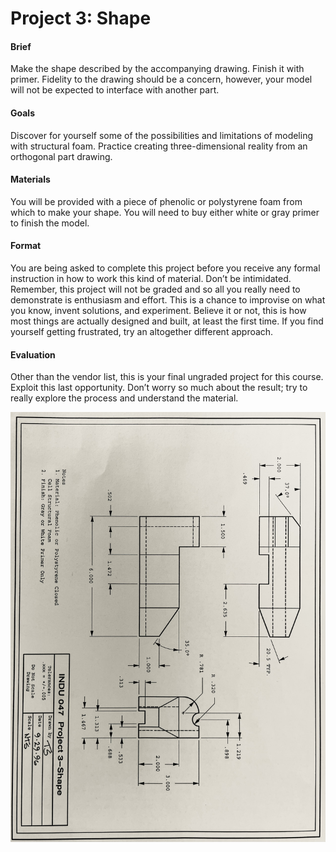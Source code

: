 ﻿# Project 3: Shape

#### Brief 
Make the shape described by the accompanying drawing.  Finish it with primer.  Fidelity to the drawing should be a concern, however, your model will not be expected to interface with another part.

#### Goals
Discover for yourself some of the possibilities and limitations of modeling with structural foam. Practice creating three-dimensional reality from an orthogonal part drawing.

#### Materials 
You will be provided with a piece of phenolic or polystyrene foam from which to make your shape.  You will need to buy either white or gray primer to finish the model.

#### Format 
You are being asked to complete this project before you receive any formal instruction in how to work this kind of material.  Don’t be intimidated.  Remember, this project will not be graded and so all you really need to demonstrate is enthusiasm and effort.  This is a chance to improvise on what you know, invent solutions, and experiment.  Believe it or not, this is how most things are actually designed and built, at least the first time.   If you find yourself getting frustrated, try an altogether different approach.

#### Evaluation 
Other than the vendor list, this is your final ungraded project for this course.   Exploit this last opportunity.  Don’t worry so much about the result; try to really explore the process and understand the material. 

![](../images/shape.jpeg)
